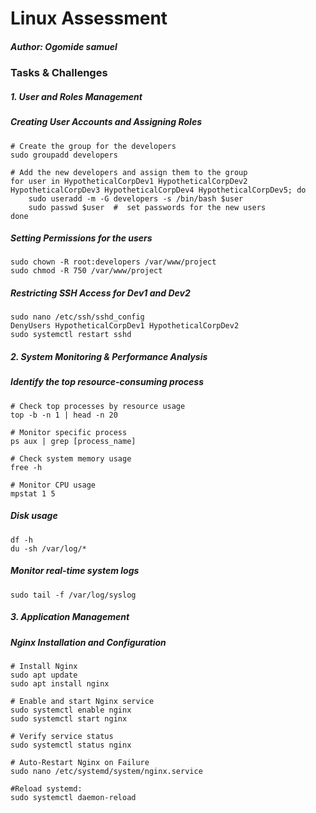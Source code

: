 # Linux Assessment
##### Author: Ogomide samuel

### Tasks & Challenges
##### 1. User and Roles Management
##### Creating User Accounts and Assigning Roles
````linux
# Create the group for the developers
sudo groupadd developers

# Add the new developers and assign them to the group
for user in HypotheticalCorpDev1 HypotheticalCorpDev2 HypotheticalCorpDev3 HypotheticalCorpDev4 HypotheticalCorpDev5; do
    sudo useradd -m -G developers -s /bin/bash $user
    sudo passwd $user  #  set passwords for the new users
done
````

##### Setting Permissions for the users
````linux
sudo chown -R root:developers /var/www/project
sudo chmod -R 750 /var/www/project
````

##### Restricting SSH Access for Dev1 and Dev2
````linux
sudo nano /etc/ssh/sshd_config
DenyUsers HypotheticalCorpDev1 HypotheticalCorpDev2
sudo systemctl restart sshd
````

##### 2. System Monitoring & Performance Analysis
##### Identify the top resource-consuming process
````linux
# Check top processes by resource usage
top -b -n 1 | head -n 20

# Monitor specific process
ps aux | grep [process_name]

# Check system memory usage
free -h

# Monitor CPU usage
mpstat 1 5
````
##### Disk usage
````linux
df -h  
du -sh /var/log/*

````

##### Monitor real-time system logs
````linux
sudo tail -f /var/log/syslog
````


##### 3. Application Management
##### Nginx Installation and Configuration
````linux
# Install Nginx
sudo apt update
sudo apt install nginx

# Enable and start Nginx service
sudo systemctl enable nginx
sudo systemctl start nginx

# Verify service status
sudo systemctl status nginx

# Auto-Restart Nginx on Failure
sudo nano /etc/systemd/system/nginx.service

#Reload systemd:
sudo systemctl daemon-reload

````
